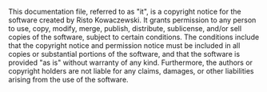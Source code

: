 This documentation file, referred to as "it", is a copyright notice for the software created by Risto Kowaczewski. It
grants permission to any person to use, copy, modify, merge, publish, distribute, sublicense, and/or sell copies of the
software, subject to certain conditions. The conditions include that the copyright notice and permission notice must be
included in all copies or substantial portions of the software, and that the software is provided "as is" without
warranty of any kind. Furthermore, the authors or copyright holders are not liable for any claims, damages, or other
liabilities arising from the use of the software.